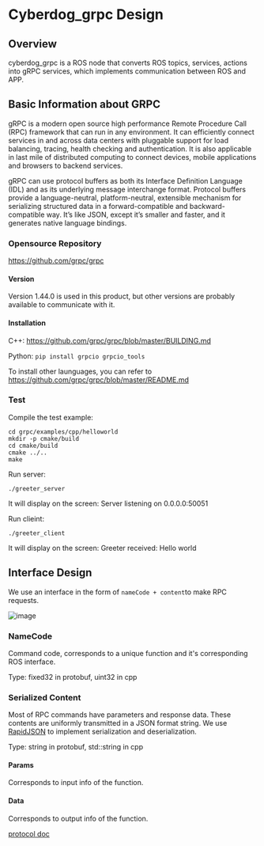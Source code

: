 # Cyberdog_grpc Design

## Overview

cyberdog_grpc is a ROS node that converts ROS topics, services, actions into gRPC services, which implements communication between ROS and APP.

## Basic Information about GRPC

gRPC is a modern open source high performance Remote Procedure Call (RPC) framework that can run in any environment. It can efficiently connect services in and across data centers with pluggable support for load balancing, tracing, health checking and authentication. It is also applicable in last mile of distributed computing to connect devices, mobile applications and browsers to backend services.

gRPC can use protocol buffers as both its Interface Definition Language (IDL) and as its underlying message interchange format. Protocol buffers provide a language-neutral, platform-neutral, extensible mechanism for serializing structured data in a forward-compatible and backward-compatible way. It’s like JSON, except it’s smaller and faster, and it generates native language bindings.

### Opensource Repository

https://github.com/grpc/grpc

#### Version

Version 1.44.0 is used in this product, but other versions are probably available to communicate with it.

#### Installation

C++: https://github.com/grpc/grpc/blob/master/BUILDING.md

Python: `pip install grpcio grpcio_tools`

To install other launguages, you can refer to https://github.com/grpc/grpc/blob/master/README.md

### Test

Compile the test example:

```Shell
cd grpc/examples/cpp/helloworld
mkdir -p cmake/build
cd cmake/build
cmake ../..
make
```

Run server:

```Shell
./greeter_server
```

It will display on the screen: Server listening on 0.0.0.0:50051

Run clieint:

```Shell
./greeter_client
```

It will display on the screen: Greeter received: Hello world

## Interface Design

We use an interface in the form of `nameCode + content`to make RPC requests.

![image](./image/cyberdog_grpc/cyberdog_grpc_en.svg)

### NameCode

Command code, corresponds to a unique function and it's corresponding ROS interface.

Type: fixed32 in protobuf, uint32 in cpp

### Serialized Content

Most of RPC commands have parameters and response data. These contents are uniformly transmitted in a JSON format string. We use [RapidJSON](https://github.com/Tencent/rapidjson) to implement serialization and deserialization.

Type: string in protobuf, std::string in cpp

#### Params

Corresponds to input info of the function.

#### Data

Corresponds to output info of the function.

[protocol doc](/cn/grpc_protocol.md)

